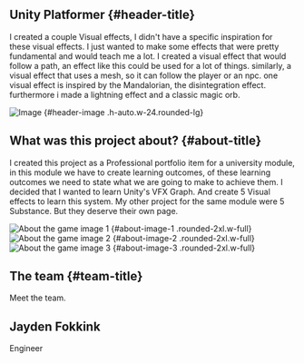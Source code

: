 ## Unity Platformer {#header-title}

<p id="header-text">
I created a couple Visual effects, I didn't have a specific inspiration for these visual effects. I just wanted to make some effects that were pretty fundamental and would teach me a lot. I created a visual effect that would follow a path, an effect like this could be used for a lot of things. similarly, a visual effect that uses a mesh, so it can follow the player or an npc. one visual effect is inspired by the Mandalorian, the disintegration effect. furthermore i made a lightning effect and a classic magic orb.
</p>

![Image](/images/Gifs/DisintegrationVFX.gif) {#header-image .h-auto.w-24.rounded-lg}

## What was this project about? {#about-title}

<p id="about-text">
I created this project as a Professional portfolio item for a university module, in this module we have to create learning outcomes, of these learning outcomes we need to state what we are going to make to achieve them. I decided that I wanted to learn Unity's VFX Graph. And create 5 Visual effects to learn this system. My other project for the same module were 5 Substance. But they deserve their own page.
</p>

![About the game image 1](/images/Gifs/FollowPath.gif) {#about-image-1 .rounded-2xl.w-full}
![About the game image 2](/images/gifs/MagicOrb.gif) {#about-image-2 .rounded-2xl.w-full}
![About the game image 3](/images/gifs/CharacterVFX.gif) {#about-image-3 .rounded-2xl.w-full}

## The team {#team-title}
<div class="dark:bg-slate-800">
  <p id="team-text">
  Meet the team.
  </p>
  
  <div class="grid grid-cols-1 md:grid-cols-2 lg:grid-cols-3 gap-4" id="team-members">
      <div class="border-gray-200 border p-4 rounded-lg flex items-center">
          <div class="flex-grow">
              <h2 class="text-gray-900 title-font font-medium dark:text-gray-300">Jayden Fokkink</h2>
              <p class="text-gray-500">Engineer</p>
          </div>
      </div>
  </div>
</div>
